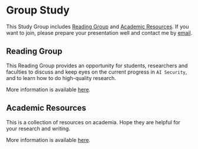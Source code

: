 # Group Study

This Study Group includes [Reading Group](./reading/index.md) and [Academic Resources](./resources/index.md). If you want to join, please prepare your presentation well and contact me by [email](mailto://luxaole@gmail.com).

## Reading Group

 This Reading Group provides an opportunity for students, researchers and faculties to discuss and keep eyes on the current progress in `AI Security`, and to learn how to do high-quality research.

 More information is available [here](./reading/index.md).

## Academic Resources

This is a collection of resources on academia. Hope they are helpful for your research and writing.

More information is available [here](./resources/index.md).